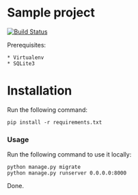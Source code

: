 Sample project
==============

[![Build Status](https://travis-ci.org/LuanP/sample-project.svg?branch=master)](https://travis-ci.org/LuanP/sample-project)

Prerequisites:

    * Virtualenv
    * SQLite3

Installation
============

Run the following command:

    pip install -r requirements.txt

### Usage

Run the following command to use it locally:

    python manage.py migrate
    python manage.py runserver 0.0.0.0:8000

Done.
